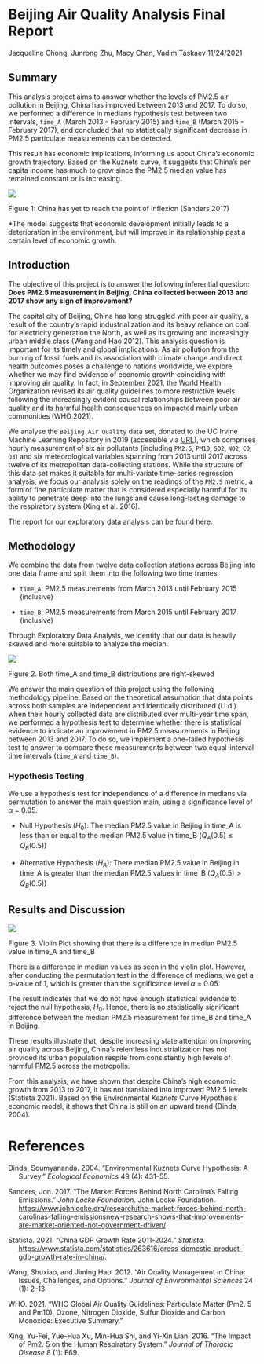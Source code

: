 Beijing Air Quality Analysis Final Report
================
Jacqueline Chong, Junrong Zhu, Macy Chan, Vadim Taskaev
11/24/2021

## Summary

This analysis project aims to answer whether the levels of PM2.5 air
pollution in Beijing, China has improved between 2013 and 2017. To do
so, we performed a difference in medians hypothesis test between two
intervals, `time_A` (March 2013 - February 2015) and `time_B` (March
2015 - February 2017), and concluded that no statistically significant
decrease in PM2.5 particulate measurements can be detected.

This result has economic implications, informing us about China’s
economic growth trajectory. Based on the Kuznets curve, it suggests that
China’s per capita income has much to grow since the PM2.5 median value
has remained constant or is increasing.

![](/Users/macychan/UBC%20MDS/522_Data_Science_Workflows/DSCI_522_Beijing_Air_Quality/resource/Environmental_Kuznets_Curve.jpeg)<!-- -->

Figure 1: China has yet to reach the point of inflexion (Sanders 2017)

\*The model suggests that economic development initially leads to a
deterioration in the environment, but will improve in its relationship
past a certain level of economic growth.

## Introduction

The objective of this project is to answer the following inferential
question: **Does PM2.5 measurement in Beijing, China collected between
2013 and 2017 show any sign of improvement?**

The capital city of Beijing, China has long struggled with poor air
quality, a result of the country’s rapid industrialization and its heavy
reliance on coal for electricity generation the North, as well as its
growing and increasingly urban middle class (Wang and Hao 2012). This
analysis question is important for its timely and global implications.
As air pollution from the burning of fossil fuels and its association
with climate change and direct health outcomes poses a challenge to
nations worldwide, we explore whether we may find evidence of economic
growth coinciding with improving air quality. In fact, in September
2021, the World Health Organization revised its air quality guidelines
to more restrictive levels following the increasingly evident causal
relationships between poor air quality and its harmful health
consequences on impacted mainly urban communities (WHO 2021).

We analyse the `Beijing Air Quality` data set, donated to the UC Irvine
Machine Learning Repository in 2019 (accessible via
[URL](https://archive-beta.ics.uci.edu/ml/datasets/beijing+multi+site+air+quality+data)),
which comprises hourly measurement of six air pollutants (including
`PM2.5`, `PM10`, `SO2`, `NO2`, `CO`, `O3`) and six meteorological
variables spanning from 2013 until 2017 across twelve of its
metropolitan data-collecting stations. While the structure of this data
set makes it suitable for multi-variate time-series regression analysis,
we focus our analysis solely on the readings of the `PM2.5` metric, a
form of fine particulate matter that is considered especially harmful
for its ability to penetrate deep into the lungs and cause long-lasting
damage to the respiratory system (Xing et al. 2016).

The report for our exploratory data analysis can be found
[here](https://github.com/UBC-MDS/DSCI_522_Beijing_Air_Quality/blob/main/src/Beijing_air_quality_EDA.md).

## Methodology

We combine the data from twelve data collection stations across Beijing
into one data frame and split them into the following two time frames:

-   `time_A`: PM2.5 measurements from March 2013 until February 2015
    (inclusive)

-   `time_B`: PM2.5 measurements from March 2015 until February 2017
    (inclusive)

Through Exploratory Data Analysis, we identify that our data is heavily
skewed and more suitable to analyze the median.

![](/Users/macychan/UBC%20MDS/522_Data_Science_Workflows/DSCI_522_Beijing_Air_Quality/results/combined_distribution_plot_1.png)<!-- -->

Figure 2. Both time_A and time_B distributions are right-skewed

We answer the main question of this project using the following
methodology pipeline. Based on the theoretical assumption that data
points across both samples are independent and identically distributed
(i.i.d.) when their hourly collected data are distributed over
multi-year time span, we performed a hypothesis test to determine
whether there is statistical evidence to indicate an improvement in
PM2.5 measurements in Beijing between 2013 and 2017. To do so, we
implement a one-tailed hypothesis test to answer to compare these
measurements between two equal-interval time intervals (`time_A` and
`time_B`).

### Hypothesis Testing

We use a hypothesis test for independence of a difference in medians via
permutation to answer the main question main, using a significance level
of *α* = 0.05.

-   Null Hypothesis (*H*<sub>0</sub>): The median PM2.5 value in Beijing
    in time_A is less than or equal to the median PM2.5 value in time_B
    (*Q*<sub>*A*</sub>(0.5) ≤ *Q*<sub>*B*</sub>(0.5))

-   Alternative Hypothesis (*H*<sub>*A*</sub>): There median PM2.5 value
    in Beijing in time_A is greater than the median PM2.5 values in
    time_B (*Q*<sub>*A*</sub>(0.5) \> *Q*<sub>*B*</sub>(0.5))

## Results and Discussion

![](/Users/macychan/UBC%20MDS/522_Data_Science_Workflows/DSCI_522_Beijing_Air_Quality/results/violin_plot.png)<!-- -->

Figure 3. Violin Plot showing that there is a difference in median PM2.5
value in time_A and time_B

There is a difference in median values as seen in the violin plot.
However, after conducting the permutation test in the difference of
medians, we get a p-value of 1, which is greater than the significance
level *α* = 0.05.

The result indicates that we do not have enough statistical evidence to
reject the null hypothesis, *H*<sub>0</sub>. Hence, there is no
statistically significant difference between the median PM2.5
measurement for time_B and time_A in Beijing.

These results illustrate that, despite increasing state attention on
improving air quality across Beijing, China’s relentless
industrialization has not provided its urban population respite from
consistently high levels of harmful PM2.5 across the metropolis.

From this analysis, we have shown that despite China’s high economic
growth from 2013 to 2017, it has not translated into improved PM2.5
levels (Statista 2021). Based on the Environmental *Keznets* Curve
Hypothesis economic model, it shows that China is still on an upward
trend (Dinda 2004).

# References

<div id="refs" class="references csl-bib-body hanging-indent">

<div id="ref-dinda2004environmental" class="csl-entry">

Dinda, Soumyananda. 2004. “Environmental Kuznets Curve Hypothesis: A
Survey.” *Ecological Economics* 49 (4): 431–55.

</div>

<div id="ref-sanders_2017" class="csl-entry">

Sanders, Jon. 2017. “The Market Forces Behind North Carolina’s Falling
Emissions.” *John Locke Foundation*. John Locke Foundation.
<https://www.johnlocke.org/research/the-market-forces-behind-north-carolinas-falling-emissionsnew-research-shows-that-improvements-are-market-oriented-not-government-driven/>.

</div>

<div id="ref-chinagrowth" class="csl-entry">

Statista. 2021. “China GDP Growth Rate 2011-2024.” *Statista*.
<https://www.statista.com/statistics/263616/gross-domestic-product-gdp-growth-rate-in-china/>.

</div>

<div id="ref-wang2012air" class="csl-entry">

Wang, Shuxiao, and Jiming Hao. 2012. “Air Quality Management in China:
Issues, Challenges, and Options.” *Journal of Environmental Sciences* 24
(1): 2–13.

</div>

<div id="ref-world2021global" class="csl-entry">

WHO. 2021. “WHO Global Air Quality Guidelines: Particulate Matter (Pm2.
5 and Pm10), Ozone, Nitrogen Dioxide, Sulfur Dioxide and Carbon
Monoxide: Executive Summary.”

</div>

<div id="ref-xing2016impact" class="csl-entry">

Xing, Yu-Fei, Yue-Hua Xu, Min-Hua Shi, and Yi-Xin Lian. 2016. “The
Impact of Pm2. 5 on the Human Respiratory System.” *Journal of Thoracic
Disease* 8 (1): E69.

</div>

</div>
